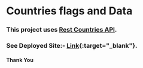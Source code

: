 # Countries flags and Data

### This project uses [Rest Countries API](https://restcountries.eu/).

### See Deployed Site:- [Link](https://agitated-lichterman-ad91a7.netlify.app/){:target="_blank"}.

#### Thank You


